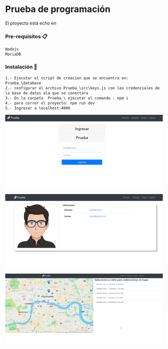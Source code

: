# Prueba de programación

El proyecto esta echo en 


### Pre-requisitos 📋
```
Nodejs
MariaDB 
```
### Instalación 🔧

```
1.- Ejecutar el script de creacion que se encuentra en: Prueba_\database
2.- configurar el archivo Prueba_\src\keys.js con las credenciales de la base de datos ala que se conectara
3.- En la carpeta  Prueba_\ ejecutar el comando : npm i
4.- para correr el proyecto: npm run dev 
5.- Ingresar a localhost:4000
```

![alt text](https://github.com/josue1471515/prueba_requit/blob/master/info/1.png)

![alt text](https://github.com/josue1471515/prueba_requit/blob/master/info/2.png)

![alt text](https://github.com/josue1471515/prueba_requit/blob/master/info/3.png)
